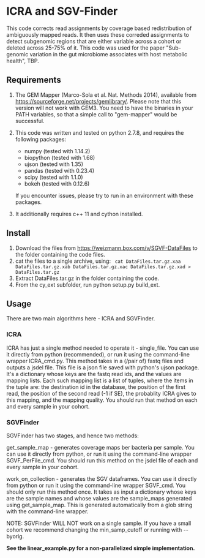 # ICRA and SGV-Finder

This code corrects read assignments by coverage based redistribution
of ambiguously mapped reads. It then uses these correded assignments
to detect subgenomic regions that are either variable across a cohort
or deleted across 25-75% of it. 
This code was used for the paper "Sub-genomic variation in the gut 
microbiome associates with host metabolic health", TBP. 


## Requirements

1.  The GEM Mapper (Marco-Sola et al. Nat. Methods 2014), available 
    from https://sourceforge.net/projects/gemlibrary/. Please note 
    that this version will not work with GEM3. You need to have the 
    binaries in your PATH variables, so that a simple call to 
    "gem-mapper" would be successful.
2.  This code was written and tested on python 2.7.8, and requires the following packages:
    - numpy (tested with 1.14.2)
    - biopython (tested with 1.68)
    - ujson (tested with 1.35)
    - pandas (tested with 0.23.4)
    - scipy (tested with 1.1.0)
    - bokeh (tested with 0.12.6)

    If you encounter issues, please try to run in an environment with
    these packages.
3. It additionally requires c++ 11 and cython installed.
    
## Install

1. Download the files from https://weizmann.box.com/v/SGVF-DataFiles 
   to the folder containing the code files. 
2. cat the files to a single archive, using: ```
   cat DataFiles.tar.gz.xaa DataFiles.tar.gz.xab DataFiles.tar.gz.xac DataFiles.tar.gz.xad > DataFiles.tar.gz```
3. Extract DataFiles.tar.gz in the folder containing the code. 
4. From the cy_ext subfolder, run python setup.py build_ext.

## Usage

There are two main algorithms here - ICRA and SGVFinder.

### ICRA
ICRA has just a single method needed to operate it - single_file. You 
can use it directly from python (recommended), or run it using the 
command-line wrapper ICRA_cmd.py. This method takes in a (/pair of) 
fastq files and outputs a jsdel file. This file is a json file saved
with python's ujson package. It's a dictionary whose keys are the fastq
read ids, and the values are mapping lists. Each such mapping list is
a list of tuples, where the items in the tuple are: the destination id
in the database, the position of the first read, the position of the 
second read (-1 if SE), the probablity ICRA gives to this mapping, 
and the mapping quality.
You should run that method on each and every sample in your cohort.

### SGVFinder
SGVFinder has two stages, and hence two methods:

get_sample_map - generates coverage maps ber bacteria per sample. You 
can use it directly from python, or run it using the command-line 
wrapper SGVF_PerFile_cmd. You should run this method on the jsdel file
of each and every sample in your cohort.

work_on_collection - generates the SGV dataframes. You can use it
directly from python or run it using the command-line wrapper SGVF_cmd.
You should only run this method once. It takes as input a dictionary
whose keys are the sample names and whose values are the sample_maps 
generated using get_sample_map. This is generated automatically from a
glob string with the command-line wrapper.

NOTE: SGVFinder WILL NOT work on a single sample. If you have a small 
cohort we recommend changing the min_samp_cutoff or running with --byorig.


**See the linear_example.py for a non-parallelized simple implementation.**

